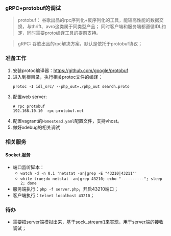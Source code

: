 ### gRPC+protobuf的调试
> protobuf： 谷歌出品的rpc序列化+反序列化的工具，能较高性能的数据交换，与thrift、avro这类属于同类型产品；
> 同时客户端和服务端都遵循IDL约定，同时需要proto编译工具的提前支持。

> gRPC: 谷歌出品的rpc解决方案，默认是依托于protobuf协议；

### 准备工作
1. 安装protoc编译器：https://github.com/google/protobuf
2. 进入到根目录，执行相关protoc文件的编译：
   ```
   protoc -I idl_src/ --php_out=./php_out search.proto
   ```
3. 配置web server: 
    ```
    # rpc protobuf
    192.168.10.10  rpc-protobuf.net 
    ```
4. 配置vagrant的`Homestead.yaml`配置文件，支持vhost。
5. 做好xdebug的相关调试

### 相关服务

#### Socket 服务
- 端口监听脚本： 
    - `watch -d -n 0.1 'netstat -an|grep -E "43210|43211"'`
    - `while true;do netstat -an|grep 43210; echo "----------"; sleep 2; done`
- 服务端执行：`php -f server.php`，开启43210端口；
- 客户端执行：`telnet localhost 43210`；

### 待办
- 需要把server端模拟出来，基于sock_stream()来实现，用于server端的接收调试；
